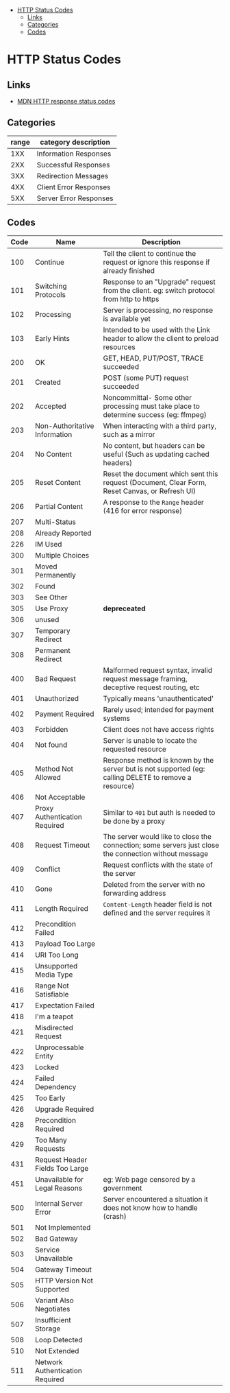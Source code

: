 - [HTTP Status Codes](#http-status-codes)
  - [Links](#links)
  - [Categories](#categories)
  - [Codes](#codes)


# HTTP Status Codes

## Links

* [MDN HTTP response status codes](https://developer.mozilla.org/en-US/docs/Web/HTTP/Status)

## Categories

| range | category description   |
| ----- | ---------------------- |
| 1XX   | Information Responses  |
| 2XX   | Successful Responses   |
| 3XX   | Redirection Messages   |
| 4XX   | Client Error Responses |
| 5XX   | Server Error Responses |

## Codes

| Code     | Name                | Description                                                                              |
| -------- | ------------------- | ---------------------------------------------------------------------------------------- |
| 100      | Continue            | Tell the client to continue the request or ignore this response if already finished      |
| 101      | Switching Protocols | Response to an "Upgrade" request from the client. eg: switch protocol from http to https |
| 102      | Processing          | Server is processing, no response is available yet                                       |
| 103      | Early Hints         | Intended to be used with the Link header to allow the client to preload resources        |
| 200      | OK                  | GET, HEAD, PUT/POST, TRACE succeeded                                                     |
|201|Created| POST (some PUT) request succeeded |
|202|Accepted|Noncommittal- Some other processing must take place to determine success (eg: ffmpeg)|
|203|Non-Authoritative Information|When interacting with a third party, such as a mirror|
|204|No Content|No content, but headers can be useful (Such as updating cached headers)|
|205|Reset Content|Reset the document which sent this request (Document, Clear Form, Reset Canvas, or Refresh UI)|
|206|Partial Content|A response to the `Range` header (416 for error response)|
|207|Multi-Status||
|208|Already Reported||
|226|IM Used||
|300|Multiple Choices||
|301|Moved Permanently||
|302|Found||
|303|See Other||
|305|Use Proxy|**depreceated**|
|306|unused||
|307|Temporary Redirect||
|308|Permanent Redirect||
|400|Bad Request|Malformed request syntax, invalid request message framing, deceptive request routing, etc|
|401|Unauthorized|Typically means 'unauthenticated'|
|402|Payment Required|Rarely used; intended for payment systems|
|403|Forbidden|Client does not have access rights|
|404|Not found|Server is unable to locate the requested resource|
|405|Method Not Allowed|Response method is known by the server but is not supported (eg: calling DELETE to remove a resource)|
|406|Not Acceptable||
|407|Proxy Authentication Required|Similar to `401` but auth is needed to be done by a proxy|
|408|Request Timeout|The server would like to close the connection; some servers just close the connection without message|
|409|Conflict|Request conflicts with the state of the server|
|410|Gone|Deleted from the server with no forwarding address|
|411|Length Required|`Content-Length` header field is not defined and the server requires it|
|412|Precondition Failed||
|413|Payload Too Large||
|414|URI Too Long||
|415|Unsupported Media Type||
|416|Range Not Satisfiable||
|417|Expectation Failed||
|418|I'm a teapot||
|421|Misdirected Request||
|422|Unprocessable Entity||
|423|Locked||
|424|Failed Dependency||
|425|Too Early||
|426|Upgrade Required||
|428|Precondition Required||
|429|Too Many Requests||
|431|Request Header Fields Too Large||
|451|Unavailable for Legal Reasons|eg: Web page censored by a government|
|500|Internal Server Error|Server encountered a situation it does not know how to handle (crash)|
|501|Not Implemented||
|502|Bad Gateway||
|503|Service Unavailable||
|504|Gateway Timeout||
|505|HTTP Version Not Supported||
|506|Variant Also Negotiates||
|507|Insufficient Storage||
|508|Loop Detected||
|510|Not Extended||
|511|Network Authentication Required||

